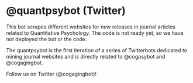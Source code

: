 # @quantpsybot (Twitter)

This bot scrapes different websites for new releases in journal articles related to Quantitative Psychology. The code is not ready yet, so we have not deployed the bot or the code.

The quantpsybot is the first iteration of a series of Twitterbots dedicated to mining journal websites and is directly related to @cogpsybot and @cogagingbot.

Follow us on Twitter (@cogagingbot)!
